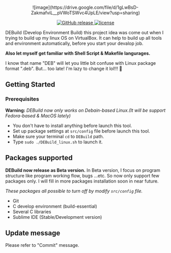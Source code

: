 <p align="center">
  ![image](https://drive.google.com/file/d/1gLwBsD-ZakmafviL__pVWoTSWvc4UpLE/view?usp=sharing)
</p>

<p align="center">
<a href="https://github.com/rogerchan1226/DEBuild/releases">
<img src="https://img.shields.io/github/release/rogerchan1226/DEBuild" alt="GitHub release">
</a>
<a href="https://github.com/rogerchan1226/DEBuild/blob/master/LICENSE">
<img src="https://img.shields.io/github/license/mashape/apistatus.svg" alt="license">
</a>
</p>

DEBuild (Develop Environment Build) this project idea was come out when I trying to build up my linux OS on VirtualBox. It can help to build up all tools and environment automatically, before you start your devalop job.<br>

__Also let myself get familiar with Shell Script & Makefile langurages.__

I know that name "DEB" will let you little bit confuse with Linux package format ".deb". But... too late! I'm lazy to change it lol!!! 😬

## Getting Started

### Prerequisites

__Warning:__ _DEBuild now only works on Debain-based Linux.(It will be support Fedora-based & MacOS lately)_

* You don't have to install anything before launch this tool.
* Set up package settings at `src/config` file before launch this tool.
* Make sure your terminal `cd` to `DEBuild` path.
* Type `sudo ./DEBuild_linux.sh` to launch it.

## Packages supported

__DEBuild now release as Beta version.__
In Beta version, I focus on program structure like program working flow, bugs ...etc. So now only support few packages only. I will fill in more packages installation soon in near future.

_These packages all possible to turn off by modify `src/config` file._
* Git
* C develop environment (build-essential)
* Several C libraries
* Sublime IDE (Stable/Development version)

## Update message
Please refer to "Commit" message.
